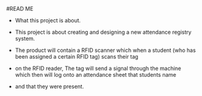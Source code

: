 #READ ME

- What this project is about.

- This project is about creating and designing a new attendance registry system.
- The product will contain a RFID scanner which when a student (who has been assigned a certain RFID tag) scans their tag
- on the RFID reader, The tag will send a signal through the machine which then will log onto an attendance sheet that students name
- and that they were present.
